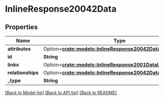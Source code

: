 # InlineResponse20042Data

## Properties

Name | Type | Description | Notes
------------ | ------------- | ------------- | -------------
**attributes** | Option<[**crate::models::InlineResponse20042DataAttributes**](inline_response_200_42_data_attributes.md)> |  | [optional]
**id** | **String** |  | 
**links** | Option<[**crate::models::InlineResponse2001DataLinks**](inline_response_200_1_data_links.md)> |  | [optional]
**relationships** | Option<[**crate::models::InlineResponse20042DataRelationships**](inline_response_200_42_data_relationships.md)> |  | [optional]
**_type** | **String** |  | 

[[Back to Model list]](../README.md#documentation-for-models) [[Back to API list]](../README.md#documentation-for-api-endpoints) [[Back to README]](../README.md)


